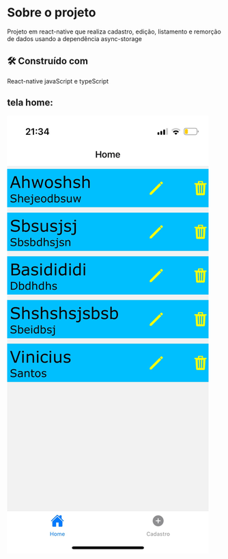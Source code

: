 # Sobre o projeto
Projeto em react-native que realiza cadastro, edição, listamento e remorção de dados usando a dependência async-storage

## 🛠️ Construído com


React-native 
javaScript e typeScript

## tela home:

<img src="imagensApp/unnamed.jpg" alt="Tela home">